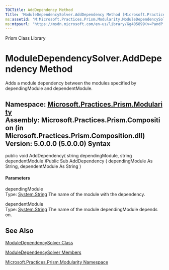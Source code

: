 ```yaml
---
TOCTitle: AddDependency Method
Title: 'ModuleDependencySolver.AddDependency Method (Microsoft.Practices.Prism.Modularity)'
ms:assetid: 'M:Microsoft.Practices.Prism.Modularity.ModuleDependencySolver.AddDependency(System.String,System.String)'
ms:mtpsurl: 'https://msdn.microsoft.com/en-us/library/Gg405899(v=PandP.50)'
---
```


Prism Class Library

ModuleDependencySolver.AddDependency Method
===============================================

Adds a module dependency between the modules specified by dependingModule and dependentModule.

**Namespace:** [Microsoft.Practices.Prism.Modularity](https://msdn.microsoft.com/n:microsoft.practices.prism.modularity)
**Assembly:** Microsoft.Practices.Prism.Composition (in Microsoft.Practices.Prism.Composition.dll) Version: 5.0.0.0 (5.0.0.0)
Syntax
------

<span id="syntaxToggle"></span>public void AddDependency( string dependingModule, string dependentModule )Public Sub AddDependency ( dependingModule As String, dependentModule As String )
#### Parameters

dependingModule  
Type: [System.String](http://msdn2.microsoft.com/en-us/library/s1wwdcbf)
The name of the module with the dependency.

dependentModule  
Type: [System.String](http://msdn2.microsoft.com/en-us/library/s1wwdcbf)
The name of the module dependingModule depends on.

See Also
--------


[ModuleDependencySolver Class](https://msdn.microsoft.com/t:microsoft.practices.prism.modularity.moduledependencysolver)

[ModuleDependencySolver Members](https://msdn.microsoft.com/allmembers.t:microsoft.practices.prism.modularity.moduledependencysolver)

[Microsoft.Practices.Prism.Modularity Namespace](https://msdn.microsoft.com/n:microsoft.practices.prism.modularity)
